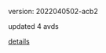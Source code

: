 version: 2022040502-acb2

updated 4 avds

[details](https://github.com/0x74f917491bfa7ebfa379/ali_avd_db/blob/master/change_log/2022/04/05/02/acb2.txt)